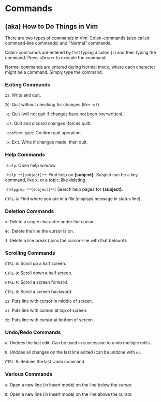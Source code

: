 # Commands
## (aka) How to Do Things in Vim

There are two types of commands in Vim: Colon-commands (also called
command-line commands) and "Normal" commands.

Colon-commands are entered by first typing a colon (`:`) and then typing the
command. Press `<Enter>` to execute the command.

Normal commands are entered during Normal mode, where each character might
be a command. Simply type the command.

### Exiting Commands

`ZZ`: Write and quit.

`ZQ`: Quit without checking for changes (like `:q!`).

`:q`: Quit (will not quit if changes have not been overwritten).

`:q!`: Quit and discard changes (forces quit).

`:confirm quit`: Confirm quit operation.

`:x`: Exit. Write if changes made, then quit.

### Help Commands

`:help`: Open help window.

`:help **{subject}**`: Find help on **{subject}**. Subject can be a key command,
like x, or a topic, like deleting.

`:helpgrep **{subject}**`: Search help pages for **{subject}**.

`CTRL-G`: Find where you are in a file (displays message in status line).

### Deletion Commands

`x`: Delete a single character under the cursor.

`dd`: Delete the line the cursor is on.

`J`: Delete a line break (joins the cursor-line with that below it).

### Scrolling Commands

`CTRL-U`: Scroll up a half screen.

`CTRL-D`: Scroll down a half screen.

`CTRL-F`: Scroll a screen forward.

`CTRL-B`: Scroll a screen backward.

`zz`: Puts line with cursor in middle of screen.

`zt`: Puts line with curson at top of screen.

`zb`: Puts line with cursor at bottom of screen.

### Undo/Redo Commands

`u`: Undoes the last edit. Can be used in succession to undo multiple edits.

`U`: Undoes all changes on the last line edited (can be undone with `u`).

`CTRL-R`: Redoes the last Undo command.

### Various Commands

`o`: Open a new line (in Insert mode) on the line below the cursor.

`O`: Open a new line (in Insert mode) on the line above the cursor.
